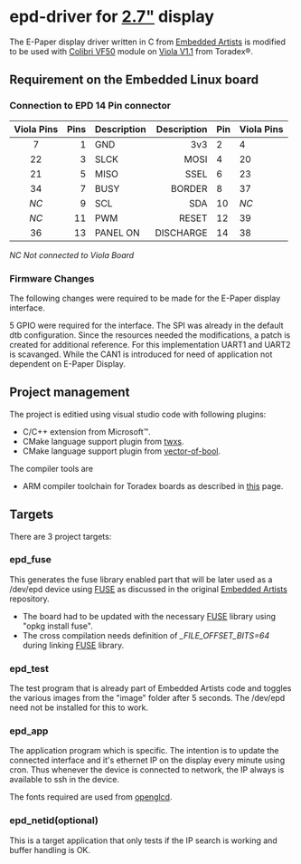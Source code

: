 # epd-driver for [2.7"] display

The E-Paper display driver written in C from [Embedded Artists][1] is modified to be used with [Colibri VF50][2] module on [Viola V1.1][5] from Toradex&reg;.

## Requirement on the Embedded Linux board

### Connection to EPD 14 Pin connector

| Viola Pins   | Pins   | Description   | Description   | Pin   | Viola Pins   |
| :----------: | -----: | :------------ | ------------: | :---- | :----------- |
| 7  | 1  | GND         |  3v3      | 2  | 4  |
| 22 | 3  | SLCK        | MOSI      | 4  | 20 |
| 21 | 5  | MISO        | SSEL      | 6  | 23 |
| 34 | 7  | BUSY        | BORDER    | 8  | 37 |
|*NC*| 9  | SCL         | SDA       | 10 |*NC*|
|*NC*| 11 | PWM         | RESET     | 12 | 39 |
| 36 | 13 | PANEL ON    | DISCHARGE | 14 | 38 |

   *NC Not connected to Viola Board*

### Firmware Changes

The following changes were required to be made for the E-Paper display interface.

   5 GPIO were required for the interface. The SPI was already in the default dtb configuration. Since the resources needed the modifications, a patch is created for additional reference.   For this implementation UART1 and UART2 is scavanged. While the CAN1 is introduced for need of application not dependent on E-Paper Display.

## Project management

The project is editied using visual studio code with following plugins:
 - C/C++ extension from Microsoft&trade;.
 - CMake language support plugin from [twxs][6].
 - CMake language support plugin from [vector-of-bool][7].

The compiler tools are
 - ARM compiler toolchain for Toradex boards as described in [this][3] page.

## Targets

There are 3 project targets:

### epd_fuse

This generates the fuse library enabled part that will be later used as a /dev/epd device using [FUSE] as discussed in the original [Embedded Artists][1] repository.

 - The board had to be updated with the necessary [FUSE] library using "opkg install fuse". 
 - The cross compilation needs definition of *_FILE_OFFSET_BITS=64* during linking [FUSE] library.

### epd_test

The test program that is already part of Embedded Artists code and toggles the various images from the "image" folder after 5 seconds. The /dev/epd need not be installed for this to work.

### epd_app

The application program which is specific. The intention is to update the connected interface and it's ethernet IP on the display every minute using cron. Thus whenever the device is connected to network, the IP always is available to ssh in the device.

The fonts required are used from [openglcd][4]. 

### epd_netid(optional)

This is a target application that only tests if the IP search is working and buffer handling is OK.

[1]: https://github.com/embeddedartists/gratis
[2]: https://www.toradex.com/computer-on-modules/colibri-arm-family/nxp-freescale-vybrid-vf5xx
[3]: https://developer.toradex.com/knowledge-base/build-u-boot-and-linux-kernel-from-source-code
[4]: https://bitbucket.org/bperrybap/openglcd
[5]: https://www.toradex.com/products/carrier-board/viola-carrier-board
[6]: https://github.com/twxs/gitflow
[7]: https://github.com/vector-of-bool/vscode-cmake-tools
[FUSE]: https://en.wikipedia.org/wiki/Filesystem_in_Userspace
[2.7"]: https://www.embeddedartists.com/products/displays/lcd_27_epaper.php